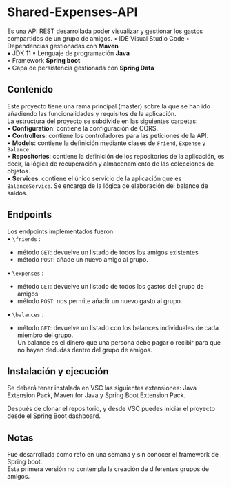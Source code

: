 # Shared-Expenses-API
Es una API REST desarrollada poder visualizar y gestionar los gastos compartidos de un grupo de amigos.
• IDE Visual Studio Code
•	Dependencias gestionadas con **Maven**  
•	JDK 11
•	Lenguaje de programación **Java**  
•	Framework **Spring boot**  
•	Capa de persistencia gestionada con **Spring Data**
## Contenido	
Este proyecto tiene una rama principal (master) sobre la que se han ido añadiendo las funcionalidades y requisitos de la aplicación.  
La estructura del proyecto se subdivide en las siguientes carpetas:   
• **Configuration**: contiene la configuración de CORS.   
• **Controllers**: contiene los controladores para las peticiones de la API.    
• **Models**: contiene la definición mediante clases de `Friend`, `Expense` y `Balance`  
• **Repositories**: contiene la definición de los repositorios de la aplicación, es decir, la lógica de recuperación y almacenamiento de las colecciones de objetos.  
• **Services**: contiene el único servicio de la aplicación que es `BalanceService`. Se encarga de la lógica de elaboración del balance de saldos.

## Endpoints  
Los endpoints implementados fueron:   
•	`\friends` :   
  - método `GET`: devuelve un listado de todos los amigos existentes 
  - método `POST`: añade un nuevo amigo al grupo.  
  
•	`\expenses` : 
  - método `GET`: devuelve un listado de todos los gastos del grupo de amigos   
  - método `POST`: nos permite añadir un nuevo gasto al grupo.  
  
•	`\balances` : 
  - método `GET`:   devuelve un listado con los balances individuales de cada miembro del grupo.  
  Un balance es el dinero que una persona debe pagar o recibir para que no hayan dedudas dentro del grupo de amigos.

## Instalación y ejecución
Se deberá tener instalada en VSC las siguientes extensiones: Java Extension Pack, Maven for Java y Spring Boot Extension Pack. 

Después de clonar el repositorio, y desde VSC puedes iniciar el proyecto desde el Spring Boot dashboard.

## Notas
Fue desarrollada como reto en una semana y sin conocer el framework de Spring boot.  
Esta primera versión no contempla la creación de diferentes grupos de amigos.
